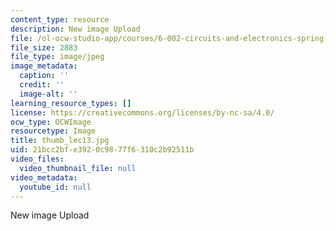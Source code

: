 ```yaml
---
content_type: resource
description: New image Upload
file: /ol-ocw-studio-app/courses/6-002-circuits-and-electronics-spring-2007/21bcc2bfe3920c9877f6310c2b92511b_thumb_lec13.jpg
file_size: 2883
file_type: image/jpeg
image_metadata:
  caption: ''
  credit: ''
  image-alt: ''
learning_resource_types: []
license: https://creativecommons.org/licenses/by-nc-sa/4.0/
ocw_type: OCWImage
resourcetype: Image
title: thumb_lec13.jpg
uid: 21bcc2bf-e392-0c98-77f6-310c2b92511b
video_files:
  video_thumbnail_file: null
video_metadata:
  youtube_id: null
---
```

New image Upload